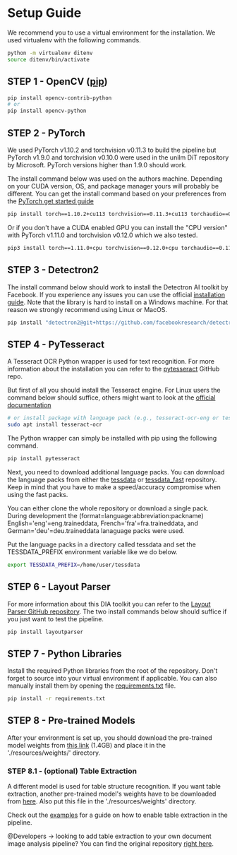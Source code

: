 # Setup Guide
We recommend you to use a virtual environment for the installation. We used virtualenv with the following commands.

```bash
python -m virtualenv ditenv
source ditenv/bin/activate
```

## STEP 1 - OpenCV ([pip](https://pypi.org/project/opencv-python/))

```bash
pip install opencv-contrib-python
# or
pip install opencv-python
```

## STEP 2 - PyTorch

We used PyTorch v1.10.2 and torchvision v0.11.3 to build the pipeline but PyTorch v1.9.0 and torchvision v0.10.0 were used in the unilm DiT repository by Microsoft. PyTorch versions higher than 1.9.0 should work.

The install command below was used on the authors machine. Depending on your CUDA version, OS, and package manager yours will probably be different. You can get the install command based on your preferences from the [PyTorch get started guide](https://pytorch.org/get-started/locally/)

```bash
pip install torch==1.10.2+cu113 torchvision==0.11.3+cu113 torchaudio==0.10.2+cu113 -f https://download.pytorch.org/whl/cu113/torch_stable.html
```

Or if you don't have a CUDA enabled GPU you can install the "CPU version" with PyTorch v1.11.0 and torchvision v0.12.0 which we also tested.

```bash
pip3 install torch==1.11.0+cpu torchvision==0.12.0+cpu torchaudio==0.11.0+cpu -f https://download.pytorch.org/whl/cpu/torch_stable.html
```

## STEP 3 - Detectron2 

The install command below should work to install the Detectron AI toolkit by Facebook. If you experience any issues you can use the official [installation guide](https://detectron2.readthedocs.io/en/latest/tutorials/install.html). Note that the library is hard to install on a Windows machine. For that reason we strongly recommend using Linux or MacOS.

```bash
pip install "detectron2@git+https://github.com/facebookresearch/detectron2.git@v0.5#egg=detectron2"
```

## STEP 4 - PyTesseract

A Tesseract OCR Python wrapper is used for text recognition. For more information about the installation you can refer to the [pytesseract](https://github.com/madmaze/pytesseract) GitHub repo.

But first of all you should install the Tesseract engine. For Linux users the command below should suffice, others might want to look at the [official documentation](https://tesseract-ocr.github.io/tessdoc/Installation.html)

```bash
# or install package with language pack (e.g., tesseract-ocr-eng or tesseract-ocr-deu) (ISO 639-3 format)
sudo apt install tesseract-ocr
```

The Python wrapper can simply be installed with pip using the following command.

```bash
pip install pytesseract
```

Next, you need to download additional language packs. You can download the language packs from either the [tessdata](https://github.com/tesseract-ocr/tessdata) or [tessdata_fast](https://github.com/tesseract-ocr/tessdata_fast) repository. Keep in mind that you have to make a speed/accuracy compromise when using the fast packs. 

You can either clone the whole repository or download a single pack. During development the (format=language:abbreviation:packname) English='eng'=eng.traineddata, French='fra'=fra.traineddata, and German='deu'=deu.traineddata lanaguage packs were used. 

Put the language packs in a directory called tessdata and set the TESSDATA_PREFIX environment variable like we do below.

```bash
export TESSDATA_PREFIX=/home/user/tessdata
```

## STEP 6 - Layout Parser

For more information about this DIA toolkit you can refer to the [Layout Parser GitHub repository](https://github.com/Layout-Parser/layout-parser). The two install commands below should suffice if you just want to test the pipeline.

```bash
pip install layoutparser
```

## STEP 7 - Python Libraries

Install the required Python libraries from the root of the repository. Don't forget to source into your virtual environment if applicable. You can also manually install them by opening the [requirements.txt](../requirements.txt) file.

```bash
pip install -r requirements.txt
```

## STEP 8 - Pre-trained Models

After your environment is set up, you should download the pre-trained model weights from [this link](https://layoutlm.blob.core.windows.net/dit/dit-fts/publaynet_dit-l_cascade.pth) (1.4GB) and place it in the './resources/weights/' directory.

### STEP 8.1 - (optional) Table Extraction

A different model is used for table structure recognition. If you want table extraction, another pre-trained model's weights have to be downloaded from [here](https://pubtables1m.blob.core.windows.net/model/pubtables1m_detection_detr_r18.pth). Also put this file in the './resources/weights' directory.

Check out the [examples](./examples.md) for a guide on how to enable table extraction in the pipeline.

@Developers -> looking to add table extraction to your own document image analysis pipeline? You can find the original repository [right here](https://github.com/microsoft/table-transformer).
